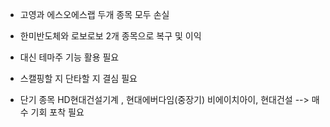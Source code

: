 + 고영과 에스오에스랩 두개 종목 모두 손실
+ 한미반도체와 로보로보 2개 종목으로 복구 및 이익


+ 대신 테마주 기능 활용 필요
+ 스캘핑할 지 단타할 지 결심 필요

+ 단기 종목
   HD현대건설기계 , 현대에버다임(중장기)
   비에이치아이, 현대건설 --> 매수 기회 포착 필요